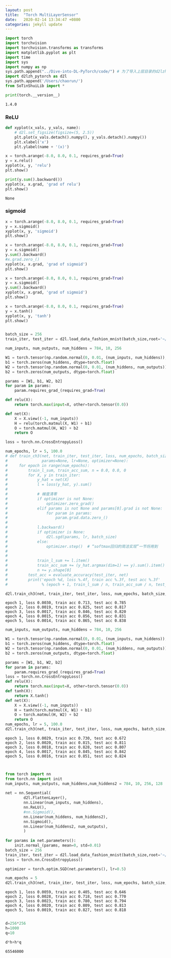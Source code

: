 ```yaml
---
layout: post
title:  "Torch MultiLayerSensor"
date:   2020-02-14 13:34:47 +0800
categories: jekyll update
---
```


```python
import torch
import torchvision
import torchvision.transforms as transforms
import matplotlib.pyplot as plt
import time
import sys
import numpy as np
sys.path.append("../Dive-into-DL-PyTorch/code/") # 为了导入上层目录的d2lzh_pytorch
import d2lzh_pytorch as d2l
sys.path.append('/Users/chaorun/')
from SoTinShuiLib import *
```


```python
print(torch.__version__)
```

    1.4.0


### ReLU


```python
def xyplot(x_vals, y_vals, name):
    # d2l.set_figsize(figsize=(5, 2.5))
    plt.plot(x_vals.detach().numpy(), y_vals.detach().numpy())
    plt.xlabel('x')
    plt.ylabel(name + '(x)')
```


```python
x = torch.arange(-8.0, 8.0, 0.1, requires_grad=True)
y = x.relu()
xyplot(x, y, 'relu')
plt.show()
```

 



```python
print(y.sum().backward())
xyplot(x, x.grad, 'grad of relu')
plt.show()
```

    None






### sigmoid


```python
x = torch.arange(-8.0, 8.0, 0.1, requires_grad=True)
y = x.sigmoid()
xyplot(x, y, 'sigmoid')
plt.show()
```



```python
x = torch.arange(-8.0, 8.0, 0.1, requires_grad=True)
y = x.sigmoid()
y.sum().backward()
#x.grad.zero_()
xyplot(x, x.grad, 'grad of sigmoid')
plt.show()
```






```python
x = torch.arange(-8.0, 8.0, 0.1, requires_grad=True)
y = x.sigmoid()
y.sum().backward()
xyplot(x, x.grad, 'grad of sigmoid')
plt.show()
```






```python
x = torch.arange(-8.0, 8.0, 0.1, requires_grad=True)
y = x.tanh()
xyplot(x, y, 'tanh')
plt.show()
```



```python

```


```python
batch_size = 256
train_iter, test_iter = d2l.load_data_fashion_mnist(batch_size,root='~/Datasets/FashionMNIST')
```


```python
num_inputs, num_outputs, num_hiddens = 784, 10, 256

W1 = torch.tensor(np.random.normal(0, 0.01, (num_inputs, num_hiddens)), dtype=torch.float)
b1 = torch.zeros(num_hiddens, dtype=torch.float)
W2 = torch.tensor(np.random.normal(0, 0.01, (num_hiddens, num_outputs)), dtype=torch.float)
b2 = torch.zeros(num_outputs, dtype=torch.float)

params = [W1, b1, W2, b2]
for param in params:
    param.requires_grad_(requires_grad=True)
```


```python
def relu(X):
    return torch.max(input=X, other=torch.tensor(0.0))
```


```python
def net(X):
    X = X.view((-1, num_inputs))
    H = relu(torch.matmul(X, W1) + b1)
    O = torch.matmul(H, W2) + b2
    return O
```


```python
loss = torch.nn.CrossEntropyLoss()
```


```python
num_epochs, lr = 5, 100.0
# def train_ch3(net, train_iter, test_iter, loss, num_epochs, batch_size,
#               params=None, lr=None, optimizer=None):
#     for epoch in range(num_epochs):
#         train_l_sum, train_acc_sum, n = 0.0, 0.0, 0
#         for X, y in train_iter:
#             y_hat = net(X)
#             l = loss(y_hat, y).sum()
#             
#             # 梯度清零
#             if optimizer is not None:
#                 optimizer.zero_grad()
#             elif params is not None and params[0].grad is not None:
#                 for param in params:
#                     param.grad.data.zero_()
#            
#             l.backward()
#             if optimizer is None:
#                 d2l.sgd(params, lr, batch_size)
#             else:
#                 optimizer.step()  # “softmax回归的简洁实现”一节将用到
#             
#             
#             train_l_sum += l.item()
#             train_acc_sum += (y_hat.argmax(dim=1) == y).sum().item()
#             n += y.shape[0]
#         test_acc = evaluate_accuracy(test_iter, net)
#         print('epoch %d, loss %.4f, train acc %.3f, test acc %.3f'
#               % (epoch + 1, train_l_sum / n, train_acc_sum / n, test_acc))

d2l.train_ch3(net, train_iter, test_iter, loss, num_epochs, batch_size, params, lr)
```

    epoch 1, loss 0.0030, train acc 0.713, test acc 0.785
    epoch 2, loss 0.0019, train acc 0.825, test acc 0.817
    epoch 3, loss 0.0017, train acc 0.846, test acc 0.820
    epoch 4, loss 0.0015, train acc 0.856, test acc 0.831
    epoch 5, loss 0.0014, train acc 0.865, test acc 0.838



```python
num_inputs, num_outputs, num_hiddens = 784, 10, 256

W1 = torch.tensor(np.random.normal(0, 0.01, (num_inputs, num_hiddens)), dtype=torch.float)
b1 = torch.zeros(num_hiddens, dtype=torch.float)
W2 = torch.tensor(np.random.normal(0, 0.01, (num_hiddens, num_outputs)), dtype=torch.float)
b2 = torch.zeros(num_outputs, dtype=torch.float)

params = [W1, b1, W2, b2]
for param in params:
    param.requires_grad_(requires_grad=True)
loss = torch.nn.CrossEntropyLoss() 
def relu(X):
    return torch.max(input=X, other=torch.tensor(0.0))
def tanh(X):
    return X.tanh()
def net(X):
    X = X.view((-1, num_inputs))
    H = tanh(torch.matmul(X, W1) + b1)
    O = torch.matmul(H, W2) + b2
    return O
num_epochs, lr = 5, 100.0
d2l.train_ch3(net, train_iter, test_iter, loss, num_epochs, batch_size, params, lr)
```

    epoch 1, loss 0.0029, train acc 0.730, test acc 0.672
    epoch 2, loss 0.0020, train acc 0.815, test acc 0.811
    epoch 3, loss 0.0018, train acc 0.828, test acc 0.807
    epoch 4, loss 0.0017, train acc 0.845, test acc 0.842
    epoch 5, loss 0.0016, train acc 0.851, test acc 0.824



```python

```


```python

```


```python
from torch import nn
from torch.nn import init
num_inputs, num_outputs, num_hiddens,num_hiddens2 = 784, 10, 256, 128
    
net = nn.Sequential(
        d2l.FlattenLayer(),
        nn.Linear(num_inputs, num_hiddens),
        nn.ReLU(),
        #nn.Sigmoid(),
        nn.Linear(num_hiddens, num_hiddens2),
        nn.Sigmoid(),
        nn.Linear(num_hiddens2, num_outputs), 
        )
    
for params in net.parameters():
    init.normal_(params, mean=0, std=0.01)
batch_size = 256
train_iter, test_iter = d2l.load_data_fashion_mnist(batch_size,root='~/Datasets/FashionMNIST')
loss = torch.nn.CrossEntropyLoss()

optimizer = torch.optim.SGD(net.parameters(), lr=0.5)

num_epochs = 5
d2l.train_ch3(net, train_iter, test_iter, loss, num_epochs, batch_size, None, None, optimizer)
```

    epoch 1, loss 0.0059, train acc 0.405, test acc 0.646
    epoch 2, loss 0.0028, train acc 0.718, test acc 0.770
    epoch 3, loss 0.0023, train acc 0.780, test acc 0.794
    epoch 4, loss 0.0020, train acc 0.809, test acc 0.813
    epoch 5, loss 0.0019, train acc 0.827, test acc 0.818



```python

```


```python
d=256*256
h=1000
q=10
```


```python
d*h+h*q
```




    65546000




```python

```
